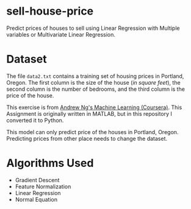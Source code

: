 # sell-house-price
Predict prices of houses to sell using Linear Regression with Multiple variables or Multivariate Linear Regression.

# Dataset
The file `data2.txt` contains a training set of housing prices in Portland, Oregon. The first column is the size of the house (*in square feet*), the second column is the number of bedrooms, and the third column is the price of the house.

This exercise is from [Andrew Ng's Machine Learning (Coursera)](https://www.coursera.org/learn/machine-learning). This Assignment is originally written in MATLAB, but in this repository I converted it to Python.

This model can only predict price of the houses in Portland, Oregon. Predicting prices from other place needs to change the dataset.

# Algorithms Used
- Gradient Descent
- Feature Normalization
- Linear Regression
- Normal Equation

